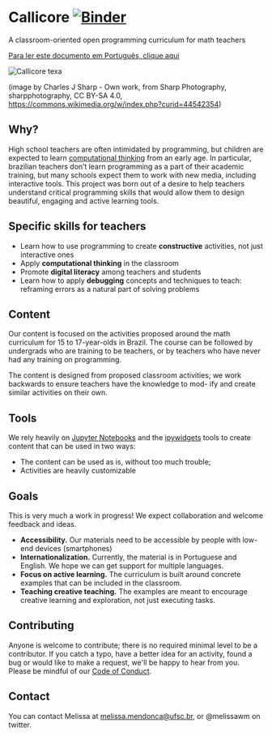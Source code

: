 # Callicore [![Binder](https://mybinder.org/badge_logo.svg)](https://mybinder.org/v2/gh/melissawm/callicore/master)
A classroom-oriented open programming curriculum for math teachers

[Para ler este documento em Português, clique aqui](README_pt_br.md)

![Callicore texa](https://github.com/melissawm/callicore/blob/master/640px-Texa_eighty-eight_(Callicore_texa).jpg)

(image by Charles J Sharp - Own work, from Sharp Photography, sharpphotography, CC BY-SA 4.0, https://commons.wikimedia.org/w/index.php?curid=44542354)

## Why? 

High school teachers are often intimidated by programming, but children are expected to learn [computational thinking](https://en.wikipedia.org/wiki/Computational_thinking) from an early age. In particular, brazilian teachers don’t learn programming as a part of their academic training, but many schools expect them to work with new media, including interactive tools. This project was born out of a desire to help teachers understand critical programming skills that would allow them to design beautiful, engaging and active learning tools.

## Specific skills for teachers

- Learn how to use programming to create **constructive** activities, not just interactive ones 
- Apply **computational thinking** in the classroom 
- Promote **digital literacy** among teachers and students
- Learn how to apply **debugging** concepts and techniques to teach: reframing errors as a natural part of solving problems

## Content

Our content is focused on the activities proposed around the math curriculum for 15 to 17-year-olds in Brazil. The course can be followed by undergrads who are training to be teachers, or by teachers who have never had any training on programming.

The content is designed from proposed classroom activities; we work backwards to ensure teachers have the knowledge to mod-
ify and create similar activities on their own. 

## Tools
We rely heavily on [Jupyter Notebooks](https://jupyter.org/) and the [ipywidgets](https://ipywidgets.readthedocs.io) tools to create content that can be used in two ways:
- The content can be used as is, without too much trouble;
- Activities are heavily customizable

## Goals

This is very much a work in progress! We expect collaboration and welcome feedback and ideas.
- **Accessibility.** Our materials need to be accessible by people with low-end devices (smartphones)
- **Internationalization.** Currently, the material is in Portuguese and English. We hope we can get support for multiple languages.
- **Focus on active learning.** The curriculum is built around concrete examples that can be included in the classroom.
- **Teaching creative teaching.** The examples are meant to encourage creative learning and exploration, not just executing
tasks.

## Contributing

Anyone is welcome to contribute; there is no required minimal level to be a contributor. If you catch a typo, have a better idea for an activity, found a bug or would like to make a request, we'll be happy to hear from you. Please be mindful of our [Code of Conduct](code_of_conduct.md).

## Contact

You can contact Melissa at melissa.mendonca@ufsc.br, or @melissawm on twitter.
